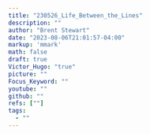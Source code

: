 ```yaml
---
title: "230526_Life_Between_the_Lines"
description: ""
author: "Brent Stewart"
date: "2023-08-06T21:01:57-04:00"
markup: 'mmark'
math: false
draft: true
Victor_Hugo: "true"
picture: ""
Focus_Keyword: ""
youtube: ""
github: ""
refs: [""]
tags:
  - ""
---
```


